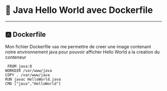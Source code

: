 
# :rocket: Java Hello World avec Dockerfile
-----------------------------------
## :a: Dockerfile
  Mon fichier Dockerfile vas me permettre de creer une image contenant notre environnement java pour pouvoir afficher Hello World a la creation du conteneur
 ```
  FROM java:8
WORKDIR /var/www/java
COPY . /var/www/java
RUN javac HelloWorld.java
CMD ["java","HelloWorld"]

 ```
